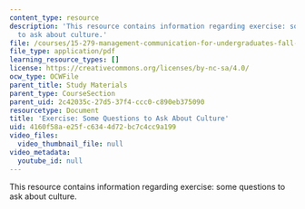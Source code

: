 ```yaml
---
content_type: resource
description: 'This resource contains information regarding exercise: some questions
  to ask about culture.'
file: /courses/15-279-management-communication-for-undergraduates-fall-2012/4160f58ae25fc6344d72bc7c4cc9a199_MIT15_279F12_cultureQustns.pdf
file_type: application/pdf
learning_resource_types: []
license: https://creativecommons.org/licenses/by-nc-sa/4.0/
ocw_type: OCWFile
parent_title: Study Materials
parent_type: CourseSection
parent_uid: 2c42035c-27d5-37f4-ccc0-c890eb375090
resourcetype: Document
title: 'Exercise: Some Questions to Ask About Culture'
uid: 4160f58a-e25f-c634-4d72-bc7c4cc9a199
video_files:
  video_thumbnail_file: null
video_metadata:
  youtube_id: null
---
```

This resource contains information regarding exercise: some questions to ask about culture.